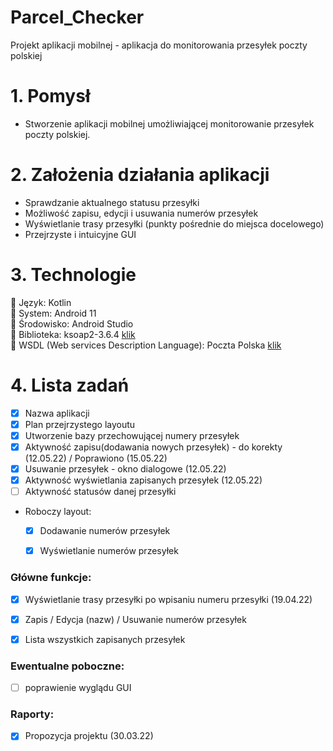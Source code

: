 # Parcel_Checker
Projekt aplikacji mobilnej - aplikacja do monitorowania przesyłek poczty polskiej

# 1. Pomysł 
- Stworzenie aplikacji mobilnej umożliwiającej monitorowanie przesyłek poczty polskiej.

# 2. Założenia działania aplikacji
 - Sprawdzanie aktualnego statusu przesyłki
 - Możliwość zapisu, edycji i usuwania numerów przesyłek
 - Wyświetlanie trasy przesyłki (punkty pośrednie do miejsca docelowego)
 - Przejrzyste i intuicyjne GUI

# 3. Technologie
   :small_orange_diamond: Język: Kotlin</br> 
   :small_orange_diamond: System: Android 11</br>
   :small_orange_diamond: Środowisko: Android Studio</br>
   :small_orange_diamond: Biblioteka: ksoap2-3.6.4 [klik](https://oss.sonatype.org/content/repositories/ksoap2-android-releases/com/google/code/ksoap2-android/ksoap2-android-assembly/3.6.4/)</br>
   :small_orange_diamond: WSDL (Web services Description Language): Poczta Polska [klik](https://www.poczta-polska.pl/hermes/uploads/2014/01/Metody-i-struktury-uslugi-sieciowej-Poczty-Polskiej-SA.pdf)</br>
# 4. Lista zadań
   - [x] Nazwa aplikacji
   - [x] Plan przejrzystego layoutu
   - [x] Utworzenie bazy przechowującej numery przesyłek
   - [x] Aktywność zapisu(dodawania nowych przesyłek) - do korekty (12.05.22) / Poprawiono (15.05.22)
   - [x] Usuwanie przesyłek - okno dialogowe (12.05.22)
   - [x] Aktywność wyświetlania zapisanych przesyłek (12.05.22)
   - [ ] Aktywność statusów danej przesyłki

   - Roboczy layout:
      - [x] Dodawanie numerów przesyłek
      - [x] Wyświetlanie numerów przesyłek
 

### Główne funkcje:
  - [x] Wyświetlanie trasy przesyłki po wpisaniu numeru przesyłki (19.04.22)
  - [x] Zapis / Edycja (nazw) / Usuwanie numerów przesyłek
  - [x] Lista wszystkich zapisanych przesyłek


### Ewentualne poboczne:
- [ ] poprawienie wyglądu GUI

### Raporty:
   - [x] Propozycja projektu (30.03.22) 


